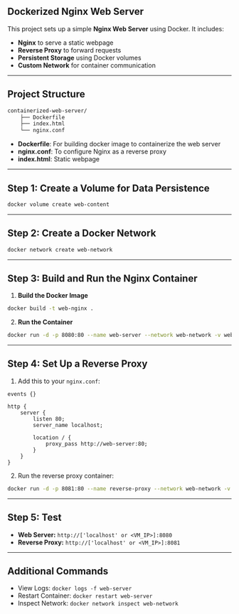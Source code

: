 ## Dockerized Nginx Web Server

This project sets up a simple **Nginx Web Server** using Docker. It includes:
- **Nginx** to serve a static webpage
- **Reverse Proxy** to forward requests
- **Persistent Storage** using Docker volumes
- **Custom Network** for container communication

---


## Project Structure
```bash
containerized-web-server/
    ├── Dockerfile
    ├── index.html
    └── nginx.conf
```

- **Dockerfile**: For building docker image to containerize the web server 
- **nginx.conf**: To configure Nginx as a reverse proxy
- **index.html**: Static webpage

---

## Step 1: Create a Volume for Data Persistence
```bash
docker volume create web-content
```

---

## Step 2: Create a Docker Network
```bash
docker network create web-network
```

---

## Step 3: Build and Run the Nginx Container
1. **Build the Docker Image**
```bash
docker build -t web-nginx .
```

2. **Run the Container**
```bash
docker run -d -p 8080:80 --name web-server --network web-network -v web-content:/usr/share/nginx/html web-nginx
```

---

## Step 4: Set Up a Reverse Proxy
1. Add this to your `nginx.conf`:
```nginx
events {}

http {
    server {
        listen 80;
        server_name localhost;

        location / {
            proxy_pass http://web-server:80;
        }
    }
}
```

2. Run the reverse proxy container:
```bash
docker run -d -p 8081:80 --name reverse-proxy --network web-network -v $(pwd)/nginx.conf:/etc/nginx/nginx.conf web-nginx
```

---

## Step 5: Test
- **Web Server:** `http://['localhost' or <VM_IP>]:8080`
- **Reverse Proxy:** `http://['localhost' or <VM_IP>]:8081`

---

## Additional Commands
- View Logs: `docker logs -f web-server`
- Restart Container: `docker restart web-server`
- Inspect Network: `docker network inspect web-network`
